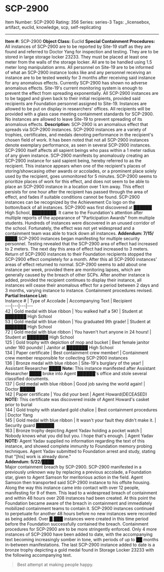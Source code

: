 # SCP-2900
Item Number: SCP-2900
Rating: 356
Series: series-3
Tags: _licensebox, artifact, euclid, knowledge, scp, self-replicating

---

  
**Item #:** SCP-2900 
**Object Class:** Euclid
**Special Containment Procedures:** All instances of SCP-2900 are to be reported by Site-19 staff as they are found and referred to Doctor Yang for inspection and testing. They are to be stored in large storage locker 23233. They must be placed at least one meter from the walls of the storage locker. All are to be handled using 1.5 meter long manipulation arms. All personnel on Site-19 are to be informed of what an SCP-2900 instance looks like and any personnel receiving an instance are to be tested weekly for 3 months after receiving said instance for any anomalous effects. Currently SCP-2900 has shown no adverse anomalous effects. Site-19's current monitoring system is enough to prevent the effect from spreading exponentially.
All SCP-2900 instances are to be tagged and given back to their initial recipients, provided said recipients are Foundation personnel assigned to Site-19. Instances are allowed to be put on display in researchers' offices. All recipients will be provided with a glass case meeting containment standards for SCP-2900. No instances are allowed to leave Site-19 to prevent spreading of its anomalous effects.
**Description:** SCP-2900 is an anomalous effect that spreads via SCP-2900 instances. SCP-2900 instances are a variety of trophies, certificates, and medals denoting performance in the recipient's chosen field of work. It has been noted that not all SCP-2900 instances denote exemplary performance, as seen in several SCP-2900 instances. SCP-2900 itself affects all sapient beings who pass within a 1 meter radius of any given instance. SCP-2900 manifests by anomalously creating an SCP-2900 instance for said sapient being, hereby referred to as the recipient. This instance appears when one of the recipient's places of storing/showcasing other awards or accolades, or a prominent place solely used by the recipient, goes unmonitored for 5 minutes. SCP-2900 seems to prioritize places of work for this effect, and does not seem to be able to place an SCP-2900 instance in a location over 1 km away. This effect persists for one hour after the recipient has passed through the area of effect, and fades if suitable conditions cannot be found. SCP-2900 instances can be recognized by the Achievement Co logo on the bottom/back of all instances.
SCP-2900 was first discovered at ██████ High School, ████████. It came to the Foundation's attention after multiple reports of the appearance of "Participation Awards" from multiple students. Hundreds of instances were discovered in an unused corridor of the school. Fortunately, the effect was not yet widespread and a containment team was able to track down all instances.
**Addendum: 7/15/████** SCP-2900 instances began manifesting for multiple security personnel. Testing revealed that the SCP-2900 area of effect had increased to 2 meters. The next day this area of effect had increased to 3 meters. Return of SCP-2900 instances to their Foundation recipients stopped the SCP-2900 effect completely for a month. After this all SCP-2900 instances' areas of effect returned to normal. SCP-2900 seems to add about one instance per week, provided there are monitoring lapses, which are generally caused by the breach of other SCPs. After another instance is added, provided the recipient continues to display their instance, all instances will cease their anomalous effect for a period between 2 days and 3 months, varying instance to instance. Containment procedures revised.
**Partial Instance List:**  
Instance # | Type of Accolade | Accompanying Text | Recipient  
---|---|---|---  
42 | Gold medal with blue ribbon | You walked half a 5K! | Student at ███████ High School  
53 | Gold medal with blue ribbon | You graduated 9th grade! | Student at ███████ High School  
72 | Gold medal with blue ribbon | You haven't hurt anyone in 24 hours! | Student at ███████ High School  
125 | Gold trophy with depiction of mop and bucket | Best female janitor under 160 pounds! | Janitor at ███████ High School  
134 | Paper certificate | Best containment crew member! | Containment crew member responsible for collecting SCP-2900 instances  
136 | Bronze medal with blue ribbon | Site-19's burglary of the year! | Assistant Researcher ████ **Note:** This instance manifested after Assistant Researcher ████ broke into Agent ██████'s office and stole several classified documents.  
137 | Gold medal with blue ribbon | Good job saving the world again! | Doctor █████  
142 | Paper certificate | You did your best | Agent Howard(DECEASED) **NOTE:** This certificate was discovered inside of Agent Howard's casket prior to burial  
144 | Gold trophy with standard gold chalice | Best containment procedures | Doctor Yang  
145 | Gold medal with blue ribbon | It wasn't your fault they didn't make it. | Security guard ██████  
163 | Bronze trophy depicting Agent Yadav holding a pocket watch | Nobody knows what you did but you. I hope that's enough. | Agent Yadav **NOTE:** Agent Yadav supplied no information regarding the text of this instance, and showed complete immunity to Foundation memory probing techniques. Agent Yadav submitted to Foundation arrest and study, stating that "[his] work is already done."  
**Addendum: 5/22/████**  
Major containment breach by SCP-2900. SCP-2900 manifested in a previously unknown way by replacing a previous accolade, a Foundation star, given to Agent Samson for meritorious action in the field. Agent Samson then transported said SCP-2900 instance to his offsite housing. Along the way this instance came into contact with over 12 people, manifesting for 9 of them. This lead to a widespread breach of containment and within 48 hours over 208 instances had been created. At this point the Foundation became aware of the breach in containment and immediately mobilized containment teams to contain it. SCP-2900 instances continued to perpetuate for another 48 hours before no new instances were recorded as being added. Over █,███ instances were created in this time period before the Foundation successfully contained the breach. Containment procedures for SCP-2900 are to be more stringently enforced. Only 4 more instances of SCP-2900 have been added to date, with the accompanying text becoming increasingly somber in tone, with periods of up to ██ months in-between manifestations. The last SCP-2900 instance added to date is a bronze trophy depicting a gold medal found in Storage Locker 23233 with the following accompanying text.
> Best attempt at making people happy.